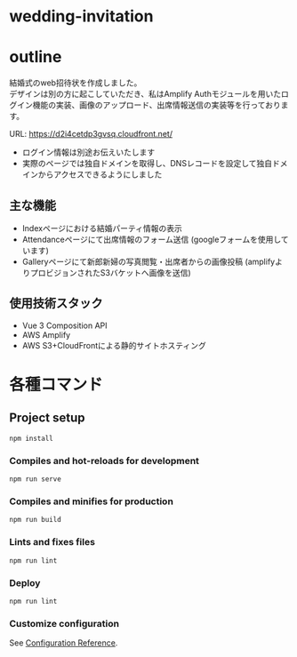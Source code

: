 # wedding-invitation

# outline
結婚式のweb招待状を作成しました。<br>
デザインは別の方に起こしていただき、私はAmplify Authモジュールを用いたログイン機能の実装、画像のアップロード、出席情報送信の実装等を行っております。

URL: https://d2i4cetdp3gvsq.cloudfront.net/ <br>
- ログイン情報は別途お伝えいたします
- 実際のページでは独自ドメインを取得し、DNSレコードを設定して独自ドメインからアクセスできるようにしました

## 主な機能

- Indexページにおける結婚パーティ情報の表示
- Attendanceページにて出席情報のフォーム送信 (googleフォームを使用しています)
- Galleryページにて新郎新婦の写真閲覧・出席者からの画像投稿 (amplifyよりプロビジョンされたS3バケットへ画像を送信)

## 使用技術スタック

- Vue 3 Composition API
- AWS Amplify
- AWS S3+CloudFrontによる静的サイトホスティング

# 各種コマンド
## Project setup
```
npm install
```

### Compiles and hot-reloads for development
```
npm run serve
```

### Compiles and minifies for production
```
npm run build
```

### Lints and fixes files
```
npm run lint
```

### Deploy
```
npm run lint
```

### Customize configuration
See [Configuration Reference](https://cli.vuejs.org/config/).
